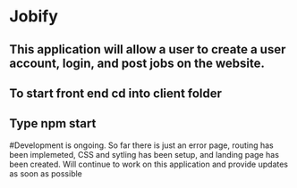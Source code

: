 # Jobify
## This application will allow a user to create a user account, login, and post jobs on the website. 
## To start front end cd into client folder
## Type npm start 

#Development is ongoing. So far there is just an error page, routing has been implemeted, CSS and sytling has been setup, and landing page has been created. Will continue to work on this application and provide updates as soon as possible
